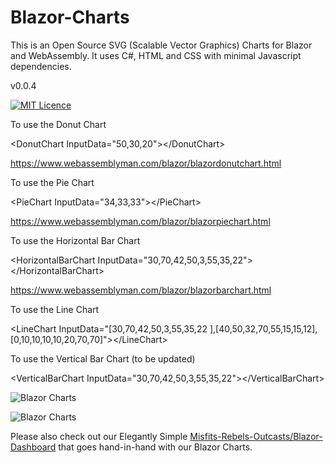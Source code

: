 # Blazor-Charts
This is an Open Source SVG (Scalable Vector Graphics) Charts for Blazor and WebAssembly. It uses C#, HTML and CSS with minimal Javascript dependencies.  

v0.0.4

[![MIT Licence](https://www.webassemblyman.com/images/mitlicense.png)](https://www.webassemblyman.com/MITLicense.txt)

To use the Donut Chart

&lt;DonutChart InputData="50,30,20"&gt;&lt;/DonutChart&gt;

https://www.webassemblyman.com/blazor/blazordonutchart.html

To use the Pie Chart

&lt;PieChart InputData="34,33,33"&gt;&lt;/PieChart&gt;

https://www.webassemblyman.com/blazor/blazorpiechart.html

To use the Horizontal Bar Chart

&lt;HorizontalBarChart InputData="30,70,42,50,3,55,35,22"&gt;&lt;/HorizontalBarChart&gt;

https://www.webassemblyman.com/blazor/blazorbarchart.html

To use the Line Chart

&lt;LineChart InputData="[30,70,42,50,3,55,35,22 ],[40,50,32,70,55,15,15,12],[0,10,10,10,10,20,70,70]"&gt;&lt;/LineChart&gt;


To use the Vertical Bar Chart (to be updated)

&lt;VerticalBarChart InputData="30,70,42,50,3,55,35,22"&gt;&lt;/VerticalBarChart&gt;

![Blazor Charts](https://barcoderesource.com/blazor/blazorcharts.png)

![Blazor Charts](https://barcoderesource.com/blazor/blazorbarcharts.png)

Please also check out our Elegantly Simple [Misfits-Rebels-Outcasts/Blazor-Dashboard](https://github.com/Misfits-Rebels-Outcasts/Blazor-Dashboard) that goes hand-in-hand with our Blazor Charts.
